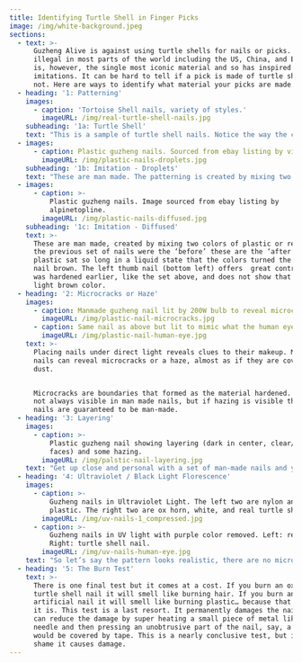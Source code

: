 ```yaml
---
title: Identifying Turtle Shell in Finger Picks
image: /img/white-background.jpeg
sections:
  - text: >-
      Guzheng Alive is against using turtle shells for nails or picks. It is
      illegal in most parts of the world including the US, China, and Europe. It
      is, however, the single most iconic material and so has inspired many
      imitations. It can be hard to tell if a pick is made of turtle shell or
      not. Here are ways to identify what material your picks are made of.
  - heading: '1: Patterning'
    images:
      - caption: 'Tortoise Shell nails, variety of styles.'
        imageURL: /img/real-turtle-shell-nails.jpg
    subheading: '1a: Turtle Shell'
    text: "This is a sample of turtle shell nails. Notice the way the colors blend together and transition from one color to another. The boundaries between colors are rough. Colors bleed in and through each other.\r\n\n\r\n\nClick on the image to zoom in."
  - images:
      - caption: Plastic guzheng nails. Sourced from ebay listing by viewviewbaby
        imageURL: /img/plastic-nails-droplets.jpg
    subheading: '1b: Imitation - Droplets'
    text: "These are man made. The patterning is created by mixing two colors of plastic or resin. Notice how you can identify discrete droplets with clean, smooth borders. This is not how turtle shell grows. Nails with this pattern are man-made. From GZA’s perspective that is a good thing! \r\n\n\r\n\nYou can see something similar if you conduct an experiment at home: place a droplet of pen ink into a shallow pan of water and watch how the ink behaves. At the very beginning you will see clear boundaries. Over time you’ll see the ink diffuse. That is what we see in 1c."
  - images:
      - caption: >-
          Plastic guzheng nails. Image sourced from ebay listing by
          alpinetopline.
        imageURL: /img/plastic-nails-diffused.jpg
    subheading: '1c: Imitation - Diffused'
    text: >-
      These are man made, created by mixing two colors of plastic or resin. If
      the previous set of nails were the ‘before’ these are the ‘after’. The
      plastic sat so long in a liquid state that the colors turned the entire
      nail brown. The left thumb nail (bottom left) offers  great contrast. It
      was hardened earlier, like the set above, and does not show that general,
      light brown color.
  - heading: '2: Microcracks or Haze'
    images:
      - caption: Manmade guzheng nail lit by 200W bulb to reveal microcracks.
        imageURL: /img/plastic-nail-microcracks.jpg
      - caption: Same nail as above but lit to mimic what the human eye sees.
        imageURL: /img/plastic-nail-human-eye.jpg
    text: >-
      Placing nails under direct light reveals clues to their makeup. Man made
      nails can reveal microcracks or a haze, almost as if they are covered in
      dust. 


      Microcracks are boundaries that formed as the material hardened. These are
      not always visible in man made nails, but if hazing is visible then those
      nails are guaranteed to be man-made.
  - heading: '3: Layering'
    images:
      - caption: >-
          Plastic guzheng nail showing layering (dark in center, clear/yellow on
          faces) and some hazing.
        imageURL: /img/palstic-nail-layering.jpg
    text: "Get up close and personal with a set of man-made nails and you may see layering.\r\n\n\r\n\nQuite literally, layering is when one layer of liquid was set, cooled slightly, and then a second layer was poured on top. The difference in temperature and/or allowing one layer to partially harden prevents the layers from mixing. This can be repeated to add more layers.\r\n\n\r\n\nLook close at a set of nails and you may see how the colors of the nails are locked in layers, essentially spreading along a plane. Turtle shells grow in three dimensions; you would not see this obvious layering in actual turtle shell nails.\r\n\n\r\n\nNot all man-made nails have this but you can be sure no turtle shell nails do."
  - heading: '4: Ultraviolet / Black Light Florescence'
    images:
      - caption: >-
          Guzheng nails in Ultraviolet Light. The left two are nylon and
          plastic. The right two are ox horn, white, and real turtle shell.
        imageURL: /img/uv-nails-1_compressed.jpg
      - caption: >-
          Guzheng nails in UV light with purple color removed. Left: resin nail.
          Right: turtle shell nail.
        imageURL: /img/uv-nails-human-eye.jpg
    text: "So let’s say the pattern looks realistic, there are no microcracks, and you can’t see any layers. How can you test the nails now? Put them in a dark room and expose them to ultraviolet / black light.\r\n\n\r\n\nMany materials glow with strange colors when exposed to ultraviolet or black light. What is happening is the black light strikes the material with ultraviolet, invisible light (in addition to the purple). Special particles in the nails called phosphors absorb that ultraviolet light as energy, and use that energy to emit their own light of a different color.\r\n\n\r\n\nAnimal materials such as teeth, horn, shell, and tusk ivory have similar phosphors and thus emit a similar color. Man made materials emit an entirely different color.\r\n\n\r\n\nThe first photograph shows four nails. The top two are Nylon, left; Ox horn, Right. The bottom two are Imitation turtle shell, left; Real turtle shell, right. Notice how the nylon and imitation nails are dominated by this purple shade while the real ox horn and real turtle shell have a green-ish cast. That is a strong indicator that the material was grown by an animal, not man made.\r\n\n\r\n\nThe second photo was shot with a special color balance to hide the purple light. The resin nail, at left, has a duller color and its dark areas turn yellow/brown. The turtle shell nail, right, fluoresces with a brighter light and its dark areas show closer to black. The colors in this photo are closer to what the human eye perceives. Digital cameras are not quite able to show both the yellow, green, and purple all at once.\r\n\n\r\n\nThe black light used was a handheld flashlight purchased from a local hardware store. You can use similar devices as long as they emit UVA. (Fun fact: JB purchased that light minutes before crossing an international border in a desperate attempt to determine if the guzheng he was transporting contained ivory. Thankfully it did not.)"
  - heading: '5: The Burn Test'
    text: >-
      There is one final test but it comes at a cost. If you burn an ox horn or
      turtle shell nail it will smell like burning hair. If you burn an
      artificial nail it will smell like burning plastic… because that is what
      it is. This test is a last resort. It permanently damages the nail. You
      can reduce the damage by super heating a small piece of metal like a
      needle and then pressing an unobtrusive part of the nail, say, a part that
      would be covered by tape. This is a nearly conclusive test, but it’s a
      shame it causes damage.
---
```


